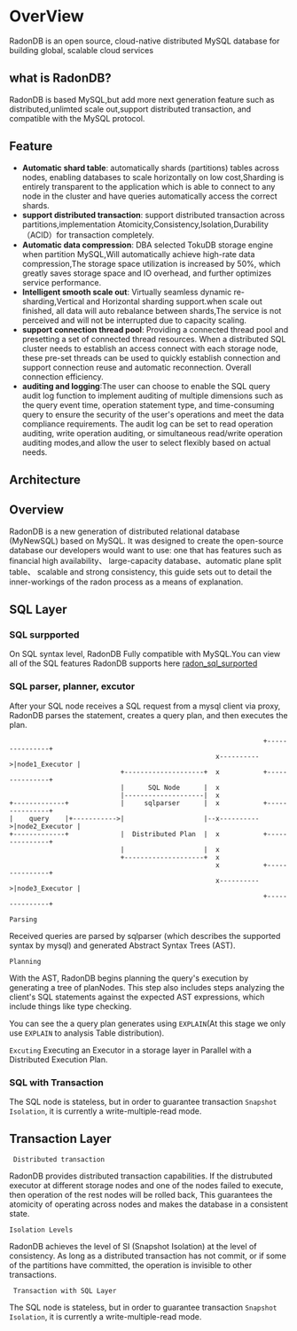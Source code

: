 # OverView
RadonDB is an open source, cloud-native distributed MySQL database for building global, scalable cloud services

## what is RadonDB?

RadonDB is based MySQL,but add more next generation feature such as distributed,unlimted scale out,support distributed transaction, and compatible with the MySQL protocol.

## Feature

* **Automatic shard table**: automatically shards (partitions) tables across nodes, enabling databases to scale horizontally on low cost,Sharding is entirely transparent to the application which is able to connect to any node in the cluster and have queries automatically access the correct shards.
* **support distributed transaction**: support distributed transaction across partitions,implementation Atomicity,Consistency,Isolation,Durability （ACID）for transaction completely.
* **Automatic data compression**: DBA selected TokuDB storage engine when partition MySQL,Will automatically achieve high-rate data compression,The storage space utilization is increased by 50%, which greatly saves storage space and IO overhead, and further optimizes service performance.
* **Intelligent smooth scale out**: Virtually seamless dynamic re-sharding,Vertical and Horizontal sharding support.when scale out finished, all data will auto rebalance between shards,The service is not perceived and will not be interrupted due to capacity scaling.
* **support connection thread pool**: Providing a connected thread pool and presetting a set of connected thread resources. When a distributed SQL cluster needs to establish an access connect with each storage node, these pre-set threads can be used to quickly establish connection and support connection reuse and automatic reconnection. Overall connection efficiency.
* **auditing and logging**:The user can choose to enable the SQL query audit log function to implement auditing of multiple dimensions such as the query event time, operation statement type, and time-consuming query to ensure the security of the user's operations and meet the data compliance requirements. The audit log can be set to read operation auditing, write operation auditing, or simultaneous read/write operation auditing modes,and allow the user to select flexibly based on actual needs.

## Architecture

## Overview
RadonDB is a new generation of distributed relational database (MyNewSQL) based on MySQL. It was designed to create the open-source database our developers would want to use: one that has features such as financial high availability、
large-capacity database、automatic plane split table、 scalable and strong consistency, this guide sets out to detail the inner-workings of the radon process as a means of explanation.


## SQL Layer

### SQL surpported
On SQL syntax level, RadonDB Fully compatible with MySQL.You can view all of the SQL features RadonDB supports here  [radon_sql_surported](radon_SQL_surpported.md)

###  SQL parser, planner, excutor

After your SQL node  receives a SQL request from a mysql client via proxy, RadonDB parses the statement, creates a query plan, and then executes the plan.




                                                                    +---------------+
                                                        x---------->|node1_Executor |
                                +--------------------+  x           +---------------+
                                |      SQL Node      |  x
                                |--------------------|  x
    +-------------+             |     sqlparser      |  x           +---------------+
    |    query    |+----------->|                    |--x---------->|node2_Executor |
    +-------------+             |  Distributed Plan  |  x           +---------------+
                                |                    |  x
                                +--------------------+  x
                                                        x           +---------------+
                                                        x---------->|node3_Executor |
                                                                    +---------------+



``` Parsing ```

Received queries are parsed by sqlparser (which describes the supported syntax by mysql) and generated Abstract Syntax Trees (AST).


``` Planning ```

With the AST, RadonDB begins planning the query's execution by generating a tree of planNodes.
This step also includes steps analyzing the client's SQL statements against the expected AST expressions, which include things like type checking.

You can see the a query plan  generates using `EXPLAIN`(At this stage we only use `EXPLAIN` to  analysis  Table distribution).

``` Excuting ```
Executing an Executor in a storage layer in Parallel with a Distributed Execution Plan.

### SQL with Transaction
The SQL node is stateless, but in order to guarantee transaction `Snapshot Isolation`, it is currently a write-multiple-read mode.


## Transaction Layer

``` Distributed transaction```

RadonDB provides distributed transaction capabilities. If the distrubuted executor at different storage nodes and one of the nodes failed to execute, then operation of the rest nodes will be rolled back, This guarantees the atomicity of operating across nodes  and makes the database in a consistent state.

```Isolation Levels```

RadonDB achieves the level of SI (Snapshot Isolation) at the level of consistency. As long as a distributed transaction has not commit, or if some of the partitions have committed, the operation is invisible to other transactions.

``` Transaction with SQL Layer```

The SQL node is stateless, but in order to guarantee transaction `Snapshot Isolation`, it is currently a write-multiple-read mode.
